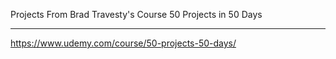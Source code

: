 Projects From Brad Travesty's Course
50 Projects in 50 Days

---

https://www.udemy.com/course/50-projects-50-days/
